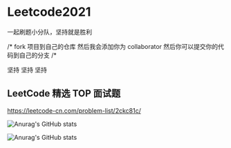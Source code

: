 # Leetcode2021
一起刷题小分队，坚持就是胜利

/*
fork 项目到自己的仓库 然后我会添加你为 collaborator
然后你可以提交你的代码到自己的分支
/*

坚持
坚持
坚持

## LeetCode 精选 TOP 面试题
https://leetcode-cn.com/problem-list/2ckc81c/

![Anurag's GitHub stats](https://github-readme-stats.vercel.app/api?username=wzlove&show_icons=true&theme=radical)

![Anurag's GitHub stats](https://github-readme-stats.vercel.app/api?username=loveY&show_icons=true&theme=radical)


